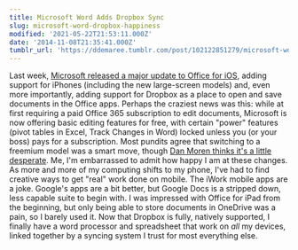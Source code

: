 ```yaml
---
title: Microsoft Word Adds Dropbox Sync
slug: microsoft-word-dropbox-happiness
modified: '2021-05-22T21:53:11.000Z'
date: '2014-11-08T21:35:41.000Z'
tumblr_url: 'https://ddemaree.tumblr.com/post/102122851279/microsoft-word-dropbox-happiness'
---
```

Last week, [Microsoft released a major update to Office for iOS](http://www.theverge.com/2014/11/6/7163789/microsoft-office-free-for-ipad-iphone-android), adding support for iPhones (including the new large-screen models) and, even more importantly, adding support for Dropbox as a place to open and save documents in the Office apps. Perhaps the craziest news was this: while at first requiring a paid Office 365 subscription to edit documents, Microsoft is now offering basic editing features for free, with certain "power" features (pivot tables in Excel, Track Changes in Word) locked unless you (or your boss) pays for a subscription. Most pundits agree that switching to a freemium model was a smart move, though [Dan Moren thinks it's a little desperate](http://sixcolors.com/post/2014/11/microsoft-making-office-free-for-ios-android-too-little-too-late/). Me, I'm embarrassed to admit how happy I am at these changes. As more and more of my computing shifts to my phone, I've had to find creative ways to get "real" work done on mobile. The iWork mobile apps are a joke. Google's apps are a bit better, but Google Docs is a stripped down, less capable suite to begin with. I was impressed with Office for iPad from the beginning, but only being able to store documents in OneDrive was a pain, so I barely used it. Now that Dropbox is fully, natively supported, I finally have a word processor and spreadsheet that work on _all_ my devices, linked together by a syncing system I trust for most everything else.
